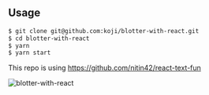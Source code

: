 ## Usage

```zsh
$ git clone git@github.com:koji/blotter-with-react.git
$ cd blotter-with-react
$ yarn
$ yarn start
```

This repo is using https://github.com/nitin42/react-text-fun

![blotter-with-react](https://github.com/koji/blotter-with-react/blob/main/react-text-fun.gif)
